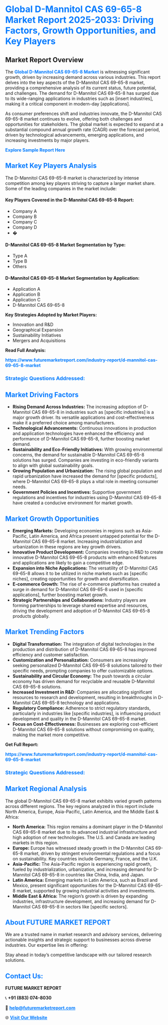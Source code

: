 <h1 style="color: #007BFF;">Global D-Mannitol CAS 69-65-8 Market Report 2025-2033: Driving Factors, Growth Opportunities, and Key Players</h1>

<section id="overview">
<h2>Market Report Overview</h2>
<p>The <a href="https://www.futuremarketreport.com/industry-report/d-mannitol-cas-69-65-8-market" style="color: #007BFF; text-decoration: none;"><strong>Global D-Mannitol CAS 69-65-8 Market</strong></a> is witnessing significant growth, driven by increasing demand across various industries. This report delves into the key aspects of the D-Mannitol CAS 69-65-8 market, providing a comprehensive analysis of its current status, future potential, and challenges. The demand for D-Mannitol CAS 69-65-8 has surged due to its wide-ranging applications in industries such as [insert industries], making it a critical component in modern-day [applications].</p>
<p>As consumer preferences shift and industries innovate, the D-Mannitol CAS 69-65-8 market continues to evolve, offering both challenges and opportunities for stakeholders. The global market is expected to expand at a substantial compound annual growth rate (CAGR) over the forecast period, driven by technological advancements, emerging applications, and increasing investments by major players.</p>
</section>

<section id="overview">
<p><a href="https://www.futuremarketreport.com/request-sample/reportId=29820" style="color: #007BFF; text-decoration: none;"><strong>Explore Sample Report Here</strong></a></p>
</section>

<section id="key-players">
<h2 style="color: #007BFF;">Market Key Players Analysis</h2>
<p>The D-Mannitol CAS 69-65-8 market is characterized by intense competition among key players striving to capture a larger market share. Some of the leading companies in the market include:</p>
<h4>Key Players Covered in the D-Mannitol CAS 69-65-8 Report:</h4>
<ul><li>Company A</li><li>Company B</li><li>Company C</li><li>Company D</li><li>�</li></ul>
<h4>D-Mannitol CAS 69-65-8 Market Segmentation by Type:</h4>
<ul><li>Type A</li><li>Type B</li><li>Others</li></ul>

<h4>D-Mannitol CAS 69-65-8 Market Segmentation by Application:</h4>
<ul><li>Application A</li><li>Application B</li><li>Application C</li><li>D-Mannitol CAS 69-65-8</li></ul>
<p><strong>Key Strategies Adopted by Market Players:</strong></p>
<ul>
<li>Innovation and R&D</li>
<li>Geographical Expansion</li>
<li>Sustainability Initiatives</li>
<li>Mergers and Acquisitions</li>
</ul>
</section>

<section>
<p><strong>Read Full Analysis: </strong></p><a href="https://www.futuremarketreport.com/industry-report/d-mannitol-cas-69-65-8-market" style="color: #007BFF; text-decoration: none;"><strong>https://www.futuremarketreport.com/industry-report/d-mannitol-cas-69-65-8-market</strong></a>
<h3 style="color: #007BFF;">Strategic Questions Addressed:</h3>
</section>

<section id="driving-factors">
<h2 style="color: #007BFF;">Market Driving Factors</h2>
<ul>
<li><strong>Rising Demand Across Industries:</strong> The increasing adoption of D-Mannitol CAS 69-65-8 in industries such as [specific industries] is a major growth driver. Its versatile applications and cost-effectiveness make it a preferred choice among manufacturers.</li>
<li><strong>Technological Advancements:</strong> Continuous innovations in production and application technologies have enhanced the efficiency and performance of D-Mannitol CAS 69-65-8, further boosting market demand.</li>
<li><strong>Sustainability and Eco-Friendly Initiatives:</strong> With growing environmental concerns, the demand for sustainable D-Mannitol CAS 69-65-8 solutions has surged. Companies are investing in eco-friendly variants to align with global sustainability goals.</li>
<li><strong>Growing Population and Urbanization:</strong> The rising global population and rapid urbanization have increased the demand for [specific products], where D-Mannitol CAS 69-65-8 plays a vital role in meeting consumer needs.</li>
<li><strong>Government Policies and Incentives:</strong> Supportive government regulations and incentives for industries using D-Mannitol CAS 69-65-8 have created a conducive environment for market growth.</li>
</ul>
</section>

<section id="growth-opportunities">
<h2 style="color: #007BFF;">Market Growth Opportunities</h2>
<ul>
<li><strong>Emerging Markets:</strong> Developing economies in regions such as Asia-Pacific, Latin America, and Africa present untapped potential for the D-Mannitol CAS 69-65-8 market. Increasing industrialization and urbanization in these regions are key growth drivers.</li>
<li><strong>Innovative Product Development:</strong> Companies investing in R&D to create innovative D-Mannitol CAS 69-65-8 products with enhanced features and applications are likely to gain a competitive edge.</li>
<li><strong>Expansion into Niche Applications:</strong> The versatility of D-Mannitol CAS 69-65-8 allows it to be utilized in niche markets such as [specific niches], creating opportunities for growth and diversification.</li>
<li><strong>E-commerce Growth:</strong> The rise of e-commerce platforms has created a surge in demand for D-Mannitol CAS 69-65-8 used in [specific applications], further boosting market growth.</li>
<li><strong>Strategic Partnerships and Collaborations:</strong> Industry players are forming partnerships to leverage shared expertise and resources, driving the development and adoption of D-Mannitol CAS 69-65-8 products globally.</li>
</ul>
</section>

<section id="trending-factors">
<h2 style="color: #007BFF;">Market Trending Factors</h2>
<ul>
<li><strong>Digital Transformation:</strong> The integration of digital technologies in the production and distribution of D-Mannitol CAS 69-65-8 has improved efficiency and customer satisfaction.</li>
<li><strong>Customization and Personalization:</strong> Consumers are increasingly seeking personalized D-Mannitol CAS 69-65-8 solutions tailored to their specific needs, prompting companies to offer customizable options.</li>
<li><strong>Sustainability and Circular Economy:</strong> The push towards a circular economy has driven demand for recyclable and reusable D-Mannitol CAS 69-65-8 solutions.</li>
<li><strong>Increased Investment in R&D:</strong> Companies are allocating significant resources to research and development, resulting in breakthroughs in D-Mannitol CAS 69-65-8 technology and applications.</li>
<li><strong>Regulatory Compliance:</strong> Adherence to strict regulatory standards, particularly in industries like [specific industries], is influencing product development and quality in the D-Mannitol CAS 69-65-8 market.</li>
<li><strong>Focus on Cost-Effectiveness:</strong> Businesses are exploring cost-efficient D-Mannitol CAS 69-65-8 solutions without compromising on quality, making the market more competitive.</li>
</ul>
</section>

<section>
<p><strong>Get Full Report: </strong></p><a href="https://www.futuremarketreport.com/industry-report/d-mannitol-cas-69-65-8-market" style="color: #007BFF; text-decoration: none;"><strong>https://www.futuremarketreport.com/industry-report/d-mannitol-cas-69-65-8-market</strong></a>
<h3 style="color: #007BFF;">Strategic Questions Addressed:</h3>
</section>


<section id="regional-analysis">
<h2 style="color: #007BFF;">Market Regional Analysis</h2>
<p>The global D-Mannitol CAS 69-65-8 market exhibits varied growth patterns across different regions. The key regions analyzed in this report include North America, Europe, Asia-Pacific, Latin America, and the Middle East & Africa:</p>
<ul>
<li><strong>North America:</strong> This region remains a dominant player in the D-Mannitol CAS 69-65-8 market due to its advanced industrial infrastructure and high adoption of new technologies. The U.S. and Canada are leading markets in this region.</li>
<li><strong>Europe:</strong> Europe has witnessed steady growth in the D-Mannitol CAS 69-65-8 market, driven by stringent environmental regulations and a focus on sustainability. Key countries include Germany, France, and the U.K.</li>
<li><strong>Asia-Pacific:</strong> The Asia-Pacific region is experiencing rapid growth, fueled by industrialization, urbanization, and increasing demand for D-Mannitol CAS 69-65-8 in countries like China, India, and Japan.</li>
<li><strong>Latin America:</strong> Emerging markets in Latin America, such as Brazil and Mexico, present significant opportunities for the D-Mannitol CAS 69-65-8 market, supported by growing industrial activities and investments.</li>
<li><strong>Middle East & Africa:</strong> The region’s growth is driven by expanding industries, infrastructure development, and increasing demand for D-Mannitol CAS 69-65-8 in sectors like [specific sectors].</li>
</ul>
</section>

<footer>
<h2 style="color: #007BFF;">About FUTURE MARKET REPORT</h2>
<p>We are a trusted name in market research and advisory services, delivering actionable insights and strategic support to businesses across diverse industries. Our expertise lies in offering:</p>

<p>Stay ahead in today’s competitive landscape with our tailored research solutions.</p>

<h2 style="color: #007BFF;">Contact Us:</h2>
<p><strong>FUTURE MARKET REPORT</strong></p>
<p>📞 <strong>+91 (883) 074-8030</strong></p>
<p>📧 <strong><a href="mailto:help@futuremarketreport.com" style="color: #007BFF;">help@futuremarketreport.com</a></strong></p>
<p>🌐 <strong><a href="https://www.futuremarketreport.com/" style="color: #007BFF;">Visit Our Website</a></strong></p>
</footer>